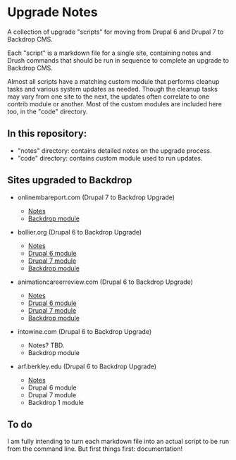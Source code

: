 Upgrade Notes
==============

A collection of upgrade "scripts" for moving from Drupal 6 and Drupal 7 to Backdrop CMS.

Each "script" is a markdown file for a single site, containing notes and Drush commands that should be run in sequence to complete an upgrade to Backdrop CMS.

Almost all scripts have a matching custom module that performs cleanup tasks and various system updates as needed. Though the cleanup tasks may vary from one site to the next, the updates often correlate to one contrib module or another. Most of the custom modules are included here too, in the "code" directory.

## In this repository:

- "notes" directory: contains detailed notes on the upgrade process.
- "code" directory: contains custom module used to run updates.

## Sites upgraded to Backdrop

- onlinembareport.com (Drupal 7 to Backdrop Upgrade)
	- [Notes](notes/ombar-upgrade.md)
	- [Backdrop module](https://github.com/jenlampton/upgradenotes/tree/master/code/backdrop/ombarupdate)

- bollier.org (Drupal 6 to Backdrop Upgrade)
	- [Notes](notes/bollier-upgrade.md)
	- [Drupal 6 module](https://github.com/jenlampton/upgradenotes/tree/master/code/drupal6/bupdate)
	- [Drupal 7 module](https://github.com/jenlampton/upgradenotes/tree/master/code/drupal7/bupdate)
	- [Backdrop module](https://github.com/jenlampton/upgradenotes/tree/master/code/backdrop/bupdate)

- animationcareerreview.com (Drupal 6 to Backdrop Upgrade)
	- [Notes](notes/acr-upgrade.md)
	- [Drupal 6 module](https://github.com/jenlampton/upgradenotes/tree/master/code/drupal6/acrupdate)
	- [Drupal 7 module](https://github.com/jenlampton/upgradenotes/tree/master/code/drupal7/acrupdate)
	- [Backdrop module](https://github.com/jenlampton/upgradenotes/tree/master/code/backdrop/acrupdate)

- intowine.com (Drupal 6 to Backdrop Upgrade)
	- Notes? TBD.
	- Backdrop module

- arf.berkley.edu (Drupal 6 to Backdrop Upgrade)
	- [Notes](notes/arf-upgrade.md)
	- Drupal 6 module
	- Drupal 7 module
	- Backdrop 1 module


## To do

I am fully intending to turn each markdown file into an actual script to be run from the command line. But first things first: documentation!
